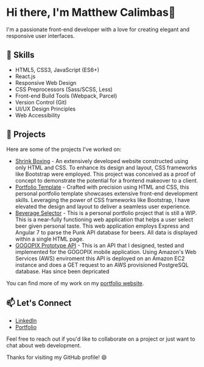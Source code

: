 # Hi there, I'm Matthew Calimbas👋

I'm a passionate front-end developer with a love for creating elegant and responsive user interfaces. 

## 💼 Skills

- HTML5, CSS3, JavaScript (ES6+)
- React.js
- Responsive Web Design
- CSS Preprocessors (Sass/SCSS, Less)
- Front-end Build Tools (Webpack, Parcel)
- Version Control (Git)
- UI/UX Design Principles
- Web Accessibility

## 🚀 Projects

Here are some of the projects I've worked on:

- [Shrink Boxing](https://mattycalimbas.github.io/fatboyshrinkboxing/) - An extensively developed website constructed using only HTML and CSS. To enhance its design and layout, CSS frameworks like Bootstrap were employed. This project was conceived as a proof of concept to demonstrate the potential for a frontend makeover to a client.
- [Portfolio Template](https://github.com/MattyCalimbas/portfolio) - Crafted with precision using HTML and CSS, this personal portfolio template showcases extensive front-end development skills. Leveraging the power of CSS frameworks like Bootstrap, I have elevated the design and layout to deliver a seamless user experience. 
- [Beverage Selector](https://beerselector-production.up.railway.app/) - This is a personal portfolio project that is still a WIP. This is a near-fully functioning web application that helps a user select beer given personal taste. This web application employs Express and Angular 7 to parse the Punk API database for beers. All data is displayed within a single HTML page.
- [GOGOPIX Prototype API](https://github.com/MattyCalimbas/gogopixApi) - This is an API that I designed, tested and implemented for the GOGOPIX mobile application. Using Amazon's Web Services (AWS) enviroment this API is deployed on an Amazon EC2 instance and does a GET request to an AWS provisioned PostgreSQL database. Has since been depricated

  
You can find more of my work on my [portfolio website](https://www.mattcalimbas.com/).


## 📫 Let's Connect

- [LinkedIn](https://www.linkedin.com/in/matthew-calimbas/)
- [Portfolio](https://www.mattcalimbas.com/)

Feel free to reach out if you'd like to collaborate on a project or just want to chat about web development. 

Thanks for visiting my GitHub profile! 😄

